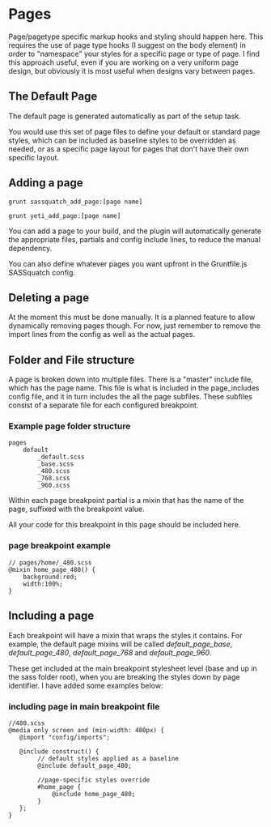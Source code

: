 # Pages

Page/pagetype specific markup hooks and styling should happen here. This requires the use of page type hooks (I suggest on the body element) in order to "namespace" your styles for a specific page or type of page. I find this approach useful, even if you are working on a very uniform page design, but obviously it is most useful when designs vary between pages.

## The Default Page

The default page is generated automatically as part of the setup task. 

You would use this set of page files to define your default or standard page styles, which can be included as baseline styles to be overridden as needed, or as a specific page layout for pages that don't have their own specific layout.

## Adding a page

`grunt sassquatch_add_page:[page name]`

`grunt yeti_add_page:[page name]`

You can add a page to your build, and the plugin will automatically generate the appropriate files, partials and config include lines, to reduce the manual dependency.

You can also define whatever pages you want upfront in the Gruntfile.js SASSquatch config. 

## Deleting a page

At the moment this must be done manually. It is a planned feature to allow dynamically removing pages though. For now, just remember to remove the import lines from the config as well as the actual pages.

## Folder and File structure

A page is broken down into multiple files. There is a "master" include file, which has the page name. This file is what is included in the page_includes config file, and it in turn includes the all the page subfiles. These subfiles consist of a separate file for each configured breakpoint.

### Example page folder structure

    pages
        default
            _default.scss
            _base.scss
            _480.scss
            _768.scss
            _960.scss

Within each page breakpoint partial is a mixin that has the name of the page, suffixed with the breakpoint value.

All your code for this breakpoint in this page should be included here.

### page breakpoint example

    // pages/home/_480.scss
    @mixin home_page_480() {
        background:red;
        width:100%;
    }

## Including a page

Each breakpoint will have a mixin that wraps the styles it contains. For example, the default page mixins will be called *default_page_base*, *default_page_480*, *default_page_768* and *default_page_960*.

These get included at the main breakpoint stylesheet level (base and up in the sass folder root), when you are breaking the styles down by page identifier. I have added some examples below:

### including page in main breakpoint file

    //480.scss
    @media only screen and (min-width: 480px) {
       @import "config/imports";
       
       @include construct() {
            // default styles applied as a baseline
            @include default_page_480;
    
            //page-specific styles override
            #home_page {
                @include home_page_480;
            }
       };
    }

